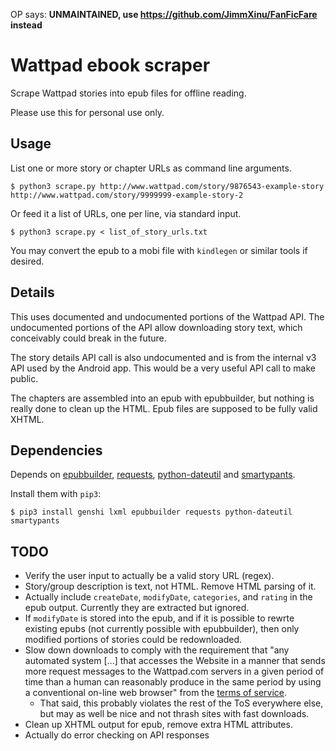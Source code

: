 OP says: **UNMAINTAINED, use https://github.com/JimmXinu/FanFicFare instead**

# Wattpad ebook scraper

Scrape Wattpad stories into epub files for offline reading.

Please use this for personal use only.

## Usage

List one or more story or chapter URLs as command line arguments.

```
$ python3 scrape.py http://www.wattpad.com/story/9876543-example-story http://www.wattpad.com/story/9999999-example-story-2
```

Or feed it a list of URLs, one per line, via standard input.

```
$ python3 scrape.py < list_of_story_urls.txt
```

You may convert the epub to a mobi file with `kindlegen` or similar tools if desired.

## Details

This uses documented and undocumented portions of the Wattpad API. The undocumented portions of the API allow downloading story text, which conceivably could break in the future.

The story details API call is also undocumented and is from the internal v3 API used by the Android app. This would be a very useful API call to make public.

The chapters are assembled into an epub with epubbuilder, but nothing is really done to clean up the HTML. Epub files are supposed to be fully valid XHTML.

## Dependencies

Depends on [epubbuilder](https://github.com/footley/epubbuilder), [requests](http://python-requests.org), [python-dateutil](http://labix.org/python-dateutil) and [smartypants](https://pypi.python.org/pypi/smartypants/).

Install them with `pip3`:

```
$ pip3 install genshi lxml epubbuilder requests python-dateutil smartypants
```

## TODO

*   Verify the user input to actually be a valid story URL (regex).
*   Story/group description is text, not HTML. Remove HTML parsing of it.
*   Actually include `createDate`, `modifyDate`, `categories`, and `rating` in the epub output. Currently they are extracted but ignored.
*   If `modifyDate` is stored into the epub, and if it is possible to rewrte existing epubs (not currently possible with epubbuilder), then only modified portions of stories could be redownloaded.
*   Slow down downloads to comply with the requirement that "any automated system [...] that accesses the Website in a manner that sends more request messages to the Wattpad.com servers in a given period of time than a human can reasonably produce in the same period by using a conventional on-line web browser" from the [terms of service](http://www.wattpad.com/terms).
    -   That said, this probably violates the rest of the ToS everywhere else, but may as well be nice and not thrash sites with fast downloads.
*   Clean up XHTML output for epub, remove extra HTML attributes.
*   Actually do error checking on API responses
